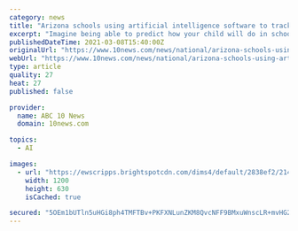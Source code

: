 ```yaml
---
category: news
title: "Arizona schools using artificial intelligence software to track student progress, emotions"
excerpt: "Imagine being able to predict how your child will do in school, say, in the next week, month, or even three months down the road. Also, imagine knowing how your child is feeling every day by clicking on their school dashboard."
publishedDateTime: 2021-03-08T15:40:00Z
originalUrl: "https://www.10news.com/news/national/arizona-schools-using-artificial-intelligence-software-to-track-student-progress-emotions"
webUrl: "https://www.10news.com/news/national/arizona-schools-using-artificial-intelligence-software-to-track-student-progress-emotions"
type: article
quality: 27
heat: 27
published: false

provider:
  name: ABC 10 News
  domain: 10news.com

topics:
  - AI

images:
  - url: "https://ewscripps.brightspotcdn.com/dims4/default/2838ef2/2147483647/strip/true/crop/1000x525+0+19/resize/1200x630!/quality/90/?url=https%3A%2F%2Fewscripps.brightspotcdn.com%2F75%2Fa7%2F3a6f0b004c99bd4bc98139d2463d%2Fap-19337811077072.jpg"
    width: 1200
    height: 630
    isCached: true

secured: "5OEm1bUTln5uHGi8ph4TMFTBv+PKFXNLunZKM8QvcNFF9BMxuWnscLR+mvHG2dnNCrwAz/zLWbgW8a3+nDpwXnMuHqJtbGpkpQteOiunGdiODR1Sy8kNBo+XyT85w34gAWW1fXUhezUe9a4y9nDcuLv/DmMAmAAn+Hyx5AzXWph4OLPGallfosS6ol9GWAdvMxjNjpJHPsELnFOwqal/mu5Tdh6L1UPy/WeiLdcQSg71MuwW+Dpau/C2E/bpCodLosQufqw4hxzNBAgUXCtsDPLfXPofTiFo5C1QC2anLKdPPgT2hhngtXPYQ4keGAweNXVLSrnsguYHEDAjSUt5C73sT97pYeRGDGJJfyDKJjs=;GXWgfZGCwAm7G/Pqx7xbsg=="
---
```


